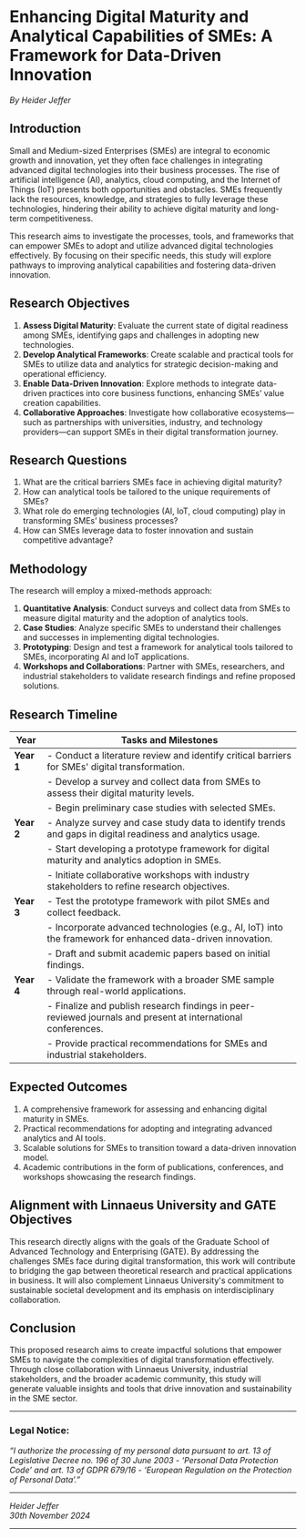 # Enhancing Digital Maturity and Analytical Capabilities of SMEs: A Framework for Data-Driven Innovation

*By Heider Jeffer*

## Introduction  
Small and Medium-sized Enterprises (SMEs) are integral to economic growth and innovation, yet they often face challenges in integrating advanced digital technologies into their business processes. The rise of artificial intelligence (AI), analytics, cloud computing, and the Internet of Things (IoT) presents both opportunities and obstacles. SMEs frequently lack the resources, knowledge, and strategies to fully leverage these technologies, hindering their ability to achieve digital maturity and long-term competitiveness.

This research aims to investigate the processes, tools, and frameworks that can empower SMEs to adopt and utilize advanced digital technologies effectively. By focusing on their specific needs, this study will explore pathways to improving analytical capabilities and fostering data-driven innovation.

## Research Objectives  
1. **Assess Digital Maturity**: Evaluate the current state of digital readiness among SMEs, identifying gaps and challenges in adopting new technologies.  
2. **Develop Analytical Frameworks**: Create scalable and practical tools for SMEs to utilize data and analytics for strategic decision-making and operational efficiency.  
3. **Enable Data-Driven Innovation**: Explore methods to integrate data-driven practices into core business functions, enhancing SMEs’ value creation capabilities.  
4. **Collaborative Approaches**: Investigate how collaborative ecosystems—such as partnerships with universities, industry, and technology providers—can support SMEs in their digital transformation journey.

## Research Questions  
1. What are the critical barriers SMEs face in achieving digital maturity?  
2. How can analytical tools be tailored to the unique requirements of SMEs?  
3. What role do emerging technologies (AI, IoT, cloud computing) play in transforming SMEs’ business processes?  
4. How can SMEs leverage data to foster innovation and sustain competitive advantage?

## Methodology  
The research will employ a mixed-methods approach:

1. **Quantitative Analysis**: Conduct surveys and collect data from SMEs to measure digital maturity and the adoption of analytics tools.  
2. **Case Studies**: Analyze specific SMEs to understand their challenges and successes in implementing digital technologies.  
3. **Prototyping**: Design and test a framework for analytical tools tailored to SMEs, incorporating AI and IoT applications.  
4. **Workshops and Collaborations**: Partner with SMEs, researchers, and industrial stakeholders to validate research findings and refine proposed solutions.

## Research Timeline

| **Year**       | **Tasks and Milestones**                                                                                     |  
|-----------------|-----------------------------------------------------------------------------------------------------------|  
| **Year 1**     | - Conduct a literature review and identify critical barriers for SMEs' digital transformation.              |  
|                 | - Develop a survey and collect data from SMEs to assess their digital maturity levels.                     |  
|                 | - Begin preliminary case studies with selected SMEs.                                                      |  
| **Year 2**     | - Analyze survey and case study data to identify trends and gaps in digital readiness and analytics usage.  |  
|                 | - Start developing a prototype framework for digital maturity and analytics adoption in SMEs.             |  
|                 | - Initiate collaborative workshops with industry stakeholders to refine research objectives.               |  
| **Year 3**     | - Test the prototype framework with pilot SMEs and collect feedback.                                       |  
|                 | - Incorporate advanced technologies (e.g., AI, IoT) into the framework for enhanced data-driven innovation.|  
|                 | - Draft and submit academic papers based on initial findings.                                             |  
| **Year 4**     | - Validate the framework with a broader SME sample through real-world applications.                        |  
|                 | - Finalize and publish research findings in peer-reviewed journals and present at international conferences.|  
|                 | - Provide practical recommendations for SMEs and industrial stakeholders.                                 |  

## Expected Outcomes  
1. A comprehensive framework for assessing and enhancing digital maturity in SMEs.  
2. Practical recommendations for adopting and integrating advanced analytics and AI tools.  
3. Scalable solutions for SMEs to transition toward a data-driven innovation model.  
4. Academic contributions in the form of publications, conferences, and workshops showcasing the research findings.

## Alignment with Linnaeus University and GATE Objectives  
This research directly aligns with the goals of the Graduate School of Advanced Technology and Enterprising (GATE). By addressing the challenges SMEs face during digital transformation, this work will contribute to bridging the gap between theoretical research and practical applications in business. It will also complement Linnaeus University's commitment to sustainable societal development and its emphasis on interdisciplinary collaboration.

## Conclusion  
This proposed research aims to create impactful solutions that empower SMEs to navigate the complexities of digital transformation effectively. Through close collaboration with Linnaeus University, industrial stakeholders, and the broader academic community, this study will generate valuable insights and tools that drive innovation and sustainability in the SME sector.

---


### Legal Notice:  
*“I authorize the processing of my personal data pursuant to art. 13 of Legislative Decree no. 196 of 30 June 2003 - ‘Personal Data Protection Code’ and art. 13 of GDPR 679/16 - ‘European Regulation on the Protection of Personal Data’.”*  

---

*Heider Jeffer*  
*30th November 2024*  

--- 

